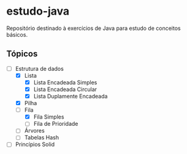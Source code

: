 # estudo-java
Repositório destinado à exercícios de Java para estudo de conceitos básicos.

## Tópicos
- [ ] Estrutura de dados
  - [X] Lista
    - [X]  Lista Encadeada Simples
    - [X]  Lista Encadeada Circular
    - [X]  Lista Duplamente Encadeada
  - [X] Pilha
  - [ ] Fila
    - [X] Fila Simples
    - [ ] Fila de Prioridade  
  - [ ] Árvores
  - [ ] Tabelas Hash
- [ ] Princípios Solid 
